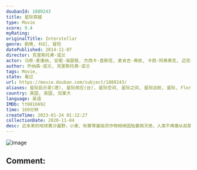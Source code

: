 ```yaml
---
doubanId: 1889243
title: 星际穿越
type: Movie
score: 9.4
myRating: 
originalTitle: Interstellar
genre: 剧情, 科幻, 冒险
datePublished: 2014-11-07
director: 克里斯托弗·诺兰
actor: 马修·麦康纳, 安妮·海瑟薇, 杰西卡·查斯坦, 麦肯吉·弗依, 卡西·阿弗莱克, 迈克尔·凯恩, 马特·达蒙, 提莫西·查拉梅, 艾伦·伯斯汀, 约翰·利思戈, 韦斯·本特利, 大卫·吉亚西, 比尔·欧文, 托弗·戈瑞斯, 科莱特·沃夫, 弗朗西斯·, 安德鲁·博尔巴, 乔什·斯图沃特, 莱雅·卡里恩斯, 利亚姆·迪金森, 杰夫·赫普内尔, 伊莱耶斯·加贝尔, 布鲁克·史密斯, 大卫·奥伊罗, 威廉姆·德瓦内, 拉什·费加, 格里芬·弗雷泽, 弗洛拉·诺兰
author: 乔纳森·诺兰, 克里斯托弗·诺兰
tags: Movie, 
state: 看过
url: https://movie.douban.com/subject/1889243/
aliases: 星际启示录(港), 星际效应(台), 星际空间, 星际之间, 星际远航, 星际, Flora's_Letter
country: 美国, 英国, 加拿大
language: 英语
IMDb: tt0816692
time: 169分钟
createTime: 2023-01-24 01:12:27
collectionDate: 2020-11-04
desc: 近未来的地球黄沙遍野，小麦、秋葵等基础农作物相继因枯萎病灭绝，人类不再像从前那样仰望星空，放纵想象力和灵感的迸发，而是每日在沙尘暴的肆虐下倒数着所剩不多的光景。在家务农的前NASA宇航员库珀（马修·麦...
---
```


![image](p2614988097.jpg)

Comment: 
---

